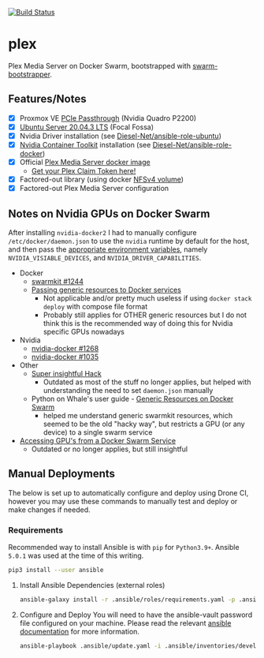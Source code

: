 [![Build Status](https://drone.kiwi-labs.net/api/badges/Diesel-Net/plex/status.svg)](https://drone.kiwi-labs.net/Diesel-Net/plex)

# plex
Plex Media Server on Docker Swarm, bootstrapped with [swarm-bootstrapper](https://github.com/Diesel-Net/swarm-bootstrapper).

## Features/Notes
- [x] Proxmox VE [PCIe Passthrough](https://pve.proxmox.com/wiki/PCI(e)_Passthrough) (Nvidia Quadro P2200)
- [x] [Ubuntu Server 20.04.3 LTS](https://releases.ubuntu.com/20.04/) (Focal Fossa)
- [x] Nvidia Driver installation (see [Diesel-Net/ansible-role-ubuntu](https://github.com/Diesel-Net/ansible-role-ubuntu/blob/stable/tasks/install_nvidia_drivers.yaml))
- [x] [Nvidia Container Toolkit](https://github.com/NVIDIA/nvidia-docker) installation (see [Diesel-Net/ansible-role-docker](https://github.com/Diesel-Net/ansible-role-docker/blob/stable/tasks/install_nvidia_toolkit.yaml))
- [x] Official [Plex Media Server docker image](https://github.com/plexinc/pms-docker)
  - [Get your Plex Claim Token here!](https://www.plex.tv/claim/)
- [x] Factored-out library (using docker [NFSv4 volume](https://docs.docker.com/storage/volumes/#create-a-service-which-creates-an-nfs-volume))
- [x] Factored-out Plex Media Server configuration

## Notes on Nvidia GPUs on Docker Swarm
After installing `nvidia-docker2` I had to manually configure `/etc/docker/daemon.json` to use the `nvidia` runtime by default for the host, and then pass the [appropriate environment variables](https://docs.nvidia.com/datacenter/cloud-native/container-toolkit/user-guide.html#environment-variables-oci-spec), namely `NVIDIA_VISIABLE_DEVICES`, and `NVIDIA_DRIVER_CAPABILITIES`.

- Docker
  - [swarmkit #1244](https://github.com/docker/swarmkit/issues/1244)
  - [Passing generic resources to Docker services](https://docs.docker.com/engine/reference/commandline/service_create/#create-services-requesting-generic-resources)
    - Not applicable and/or pretty much useless if using `docker stack deploy` with compose file format
    - Probably still applies for OTHER generic resources but I do not think this is the recommended way of doing this for Nvidia specific GPUs nowadays
- Nvidia
  - [nvidia-docker #1268](https://github.com/NVIDIA/nvidia-docker/issues/1268)
  - [nvidia-docker #1035](https://github.com/NVIDIA/nvidia-docker/issues/1035)
- Other
  - [Super insightful Hack](https://gist.github.com/tomlankhorst/33da3c4b9edbde5c83fc1244f010815c)
    - Outdated as most of the stuff no longer applies, but helped with understanding the need to set `daemon.json` manually
  - Python on Whale's user guide - [Generic Resources on Docker Swarm](https://gabrieldemarmiesse.github.io/python-on-whales/user_guide/generic_resources/)
    - helped me understand generic swarmkit resources, which seemed to be the old "hacky way", but restricts a GPU (or any device) to a single swarm service
- [Accessing GPU's from a Docker Swarm Service](http://cowlet.org/2018/05/21/accessing-gpus-from-a-docker-swarm-service.html)
  - Outdated or no longer applies, but still insightful
   

## Manual Deployments
The below is set up to automatically configure and deploy using Drone CI, however you may use these commands to manually test and deploy or make changes if needed.

### Requirements
Recommended way to install Ansible is with `pip` for `Python3.9+`. Ansible `5.0.1` was used at the time of this writing.
```bash
pip3 install --user ansible
```

1. Install Ansible Dependencies (external roles)
   ```bash
   ansible-galaxy install -r .ansible/roles/requirements.yaml -p .ansible/roles --force
   ```
2. Configure and Deploy
   You will need to have the ansible-vault password file configured on your machine. Please read the relevant [ansible documentation](https://docs.ansible.com/ansible/latest/user_guide/vault.html#setting-a-default-password-source) for more information.
   ```bash
   ansible-playbook .ansible/update.yaml -i .ansible/inventories/development
   ```
